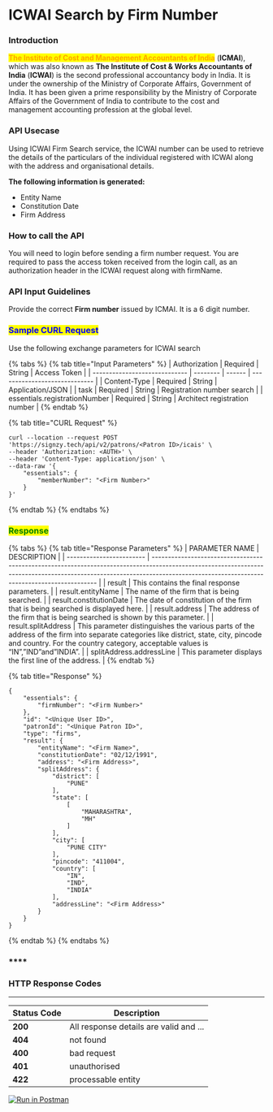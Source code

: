 # ICWAI Search by Firm Number

### &#xD;Introduction

<mark style="color:orange;">**The Institute of Cost and Management Accountants of India**</mark> (**ICMAI**), which was also known as **The Institute of Cost & Works Accountants of India** (**ICWAI**) is the second professional accountancy body in India. It is under the ownership of the Ministry of Corporate Affairs, Government of India. It has been given a prime responsibility by the Ministry of Corporate Affairs of the Government of India to contribute to the cost and management accounting profession at the global level.

### API Usecase

Using ICWAI Firm Search service, the ICWAI number can be used to retrieve the details of the particulars of the individual registered with ICWAI along with the address and organisational details.

**The following information is generated:**

* Entity Name
* Constitution Date
* Firm Address

### How to call the API

You will need to login before sending a firm number request. You are required to pass the access token received from the login call, as an authorization header in the ICWAI request along with firmName.

### API Input Guidelines

Provide the correct **Firm number** issued by ICMAI. It is a 6 digit number.

### <mark style="color:blue;">Sample CURL Request</mark>

Use the following exchange parameters for ICWAI search

{% tabs %}
{% tab title="Input Parameters" %}
| Authorization                 | Required | String | Access Token                  |
| ----------------------------- | -------- | ------ | ----------------------------- |
| Content-Type                  | Required | String | Application/JSON              |
| task                          | Required | String | Registration number search    |
| essentials.registrationNumber | Required | String | Architect registration number |
{% endtab %}

{% tab title="CURL Request" %}
```
curl --location --request POST 'https://signzy.tech/api/v2/patrons/<Patron ID>/icais' \
--header 'Authorization: <AUTH>' \
--header 'Content-Type: application/json' \
--data-raw '{
    "essentials": {
        "memberNumber": "<Firm Number>"
    }
}'
```
{% endtab %}
{% endtabs %}

### <mark style="color:green;">**Response**</mark>

{% tabs %}
{% tab title="Response Parameters" %}
| PARAMETER NAME           | DESCRIPTION                                                                                                                                                                                                               |
| ------------------------ | ------------------------------------------------------------------------------------------------------------------------------------------------------------------------------------------------------------------------- |
| result                   | This contains the final response parameters.                                                                                                                                                                              |
| result.entityName        | The name of the firm that is being searched.                                                                                                                                                                              |
| result.constitutionDate  | The date of constitution of the firm that is being searched is displayed here.                                                                                                                                            |
| result.address           | The address of the firm that is being searched is shown by this parameter.                                                                                                                                                |
| result.splitAddress      | This parameter distinguishes the various parts of the address of the firm into separate categories like district, state, city, pincode and country. For the country category, acceptable values  is “IN”,”IND”and”INDIA”. |
| splitAddress.addressLine | This parameter displays the first line of the address.                                                                                                                                                                    |
{% endtab %}

{% tab title="Response" %}
```
{
    "essentials": {
        "firmNumber": "<Firm Number>"
    },
    "id": "<Unique User ID>",
    "patronId": "<Unique Patron ID>",
    "type": "firms",
    "result": {
        "entityName": "<Firm Name>",
        "constitutionDate": "02/12/1991",
        "address": "<Firm Address>",
        "splitAddress": {
            "district": [
                "PUNE"
            ],
            "state": [
                [
                    "MAHARASHTRA",
                    "MH"
                ]
            ],
            "city": [
                "PUNE CITY"
            ],
            "pincode": "411004",
            "country": [
                "IN",
                "IND",
                "INDIA"
            ],
            "addressLine": "<Firm Address>"
        }
    }
}
```
{% endtab %}
{% endtabs %}

### ****

### **HTTP Response Codes**

****

| Status Code | Description                            |
| ----------- | -------------------------------------- |
| **200**     | All response details are valid and ... |
| **404**     | not found                              |
| **400**     | bad request                            |
| **401**     | unauthorised                           |
| **422**     | processable entity                     |



&#x20;[![Run in Postman](https://run.pstmn.io/button.svg)](https://www.getpostman.com/run-collection/6b81a0e554023372560b)
